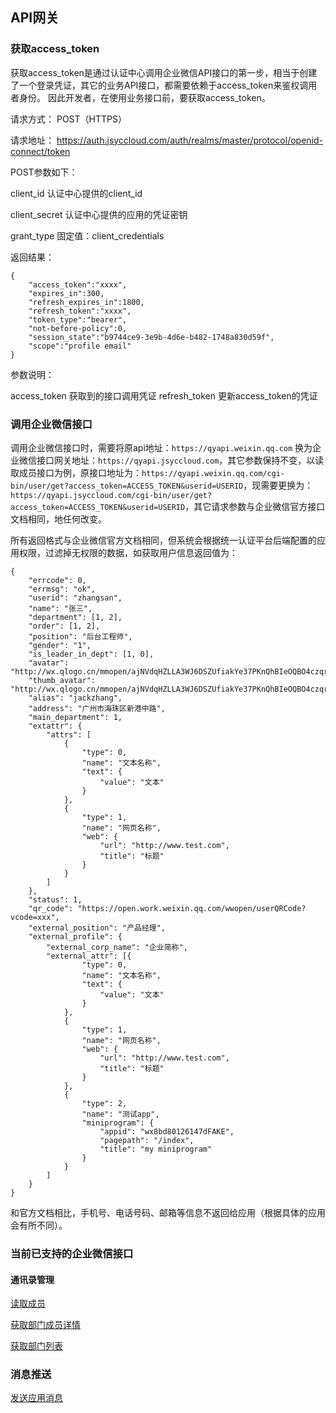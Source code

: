 ## API网关

### 获取access_token

获取access_token是通过认证中心调用企业微信API接口的第一步，相当于创建了一个登录凭证，其它的业务API接口，都需要依赖于access_token来鉴权调用者身份。
因此开发者，在使用业务接口前，要获取access_token。

请求方式： POST（HTTPS）

请求地址： https://auth.jsyccloud.com/auth/realms/master/protocol/openid-connect/token

POST参数如下：

client_id	认证中心提供的client_id

client_secret	认证中心提供的应用的凭证密钥

grant_type  固定值：client_credentials

返回结果：
```
{
    "access_token":"xxxx",
    "expires_in":300,
    "refresh_expires_in":1800,
    "refresh_token":"xxxx",
    "token_type":"bearer",
    "not-before-policy":0,
    "session_state":"b9744ce9-3e9b-4d6e-b482-1748a830d59f",
    "scope":"profile email"
}
```
参数说明：

access_token	获取到的接口调用凭证
refresh_token	更新access_token的凭证

### 调用企业微信接口

调用企业微信接口时，需要将原api地址：`https://qyapi.weixin.qq.com` 换为企业微信接口网关地址：`https://qyapi.jsyccloud.com`，其它参数保持不变，以读取成员接口为例，原接口地址为：`https://qyapi.weixin.qq.com/cgi-bin/user/get?access_token=ACCESS_TOKEN&userid=USERID`，现需要更换为：`https://qyapi.jsyccloud.com/cgi-bin/user/get?access_token=ACCESS_TOKEN&userid=USERID`，其它请求参数与企业微信官方接口文档相同，地任何改变。

所有返回格式与企业微信官方文档相同，但系统会根据统一认证平台后端配置的应用权限，过滤掉无权限的数据，如获取用户信息返回值为：
```
{
    "errcode": 0,
    "errmsg": "ok",
    "userid": "zhangsan",
    "name": "张三",
    "department": [1, 2],
    "order": [1, 2],
    "position": "后台工程师",
    "gender": "1",
    "is_leader_in_dept": [1, 0],
    "avatar": "http://wx.qlogo.cn/mmopen/ajNVdqHZLLA3WJ6DSZUfiakYe37PKnQhBIeOQBO4czqrnZDS79FH5Wm5m4X69TBicnHFlhiafvDwklOpZeXYQQ2icg/0",
    "thumb_avatar": "http://wx.qlogo.cn/mmopen/ajNVdqHZLLA3WJ6DSZUfiakYe37PKnQhBIeOQBO4czqrnZDS79FH5Wm5m4X69TBicnHFlhiafvDwklOpZeXYQQ2icg/100",
    "alias": "jackzhang",
    "address": "广州市海珠区新港中路",
    "main_department": 1,
    "extattr": {
        "attrs": [
            {
                "type": 0,
                "name": "文本名称",
                "text": {
                    "value": "文本"
                }
            },
            {
                "type": 1,
                "name": "网页名称",
                "web": {
                    "url": "http://www.test.com",
                    "title": "标题"
                }
            }
        ]
    },
    "status": 1,
    "qr_code": "https://open.work.weixin.qq.com/wwopen/userQRCode?vcode=xxx",
    "external_position": "产品经理",
    "external_profile": {
        "external_corp_name": "企业简称",
        "external_attr": [{
                "type": 0,
                "name": "文本名称",
                "text": {
                    "value": "文本"
                }
            },
            {
                "type": 1,
                "name": "网页名称",
                "web": {
                    "url": "http://www.test.com",
                    "title": "标题"
                }
            },
            {
                "type": 2,
                "name": "测试app",
                "miniprogram": {
                    "appid": "wx8bd80126147dFAKE",
                    "pagepath": "/index",
                    "title": "my miniprogram"
                }
            }
        ]
    }
}

```

和官方文档相比，手机号、电话号码、邮箱等信息不返回给应用（根据具体的应用会有所不同）。

### 当前已支持的企业微信接口

#### 通讯录管理

[读取成员](https://open.work.weixin.qq.com/api/doc/90000/90135/90196)

[获取部门成员详情](https://open.work.weixin.qq.com/api/doc/90000/90135/90201)

[获取部门列表](https://open.work.weixin.qq.com/api/doc/90000/90135/90208)

### 消息推送

[发送应用消息](https://open.work.weixin.qq.com/api/doc/90000/90135/90236)